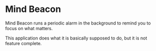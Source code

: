 # Mind Beacon

Mind Beacon runs a periodic alarm in the background to remind you to focus on
what matters.

This application does what it is basically supposed to do, but it is not
feature complete.
